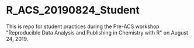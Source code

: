 # R_ACS_20190824_Student
This is repo for student practices during the Pre-ACS workshop "Reproducible Data Analysis and Publishing in Chemistry with R" on August 24, 2019.

